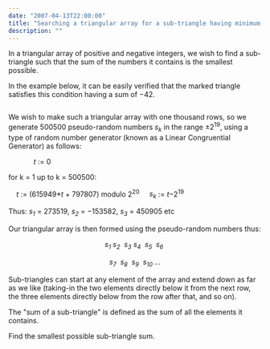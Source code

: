 ```yaml
---
date: "2007-04-13T22:00:00"
title: "Searching a triangular array for a sub-triangle having minimum-sum"
description: ""
---
```


<p>In a triangular array of positive and negative integers, we wish to find a sub-triangle such that the sum of the numbers it contains is the smallest possible.</p>
<p>In the example below, it can be easily verified that the marked triangle satisfies this condition having a sum of −42.</p>
<div style="text-align:center;">
<img alt="" class="dark_img" src="/images/p150.gif"/></div>
<p>We wish to make such a triangular array with one thousand rows, so we generate 500500 pseudo-random numbers <span style="font-style:italic;">s<sub>k</sub></span> in the range ±2<sup>19</sup>, using a type of random number generator (known as a Linear Congruential Generator) as follows:</p>
<p style="margin-left:50px;"><span style="font-style:italic;">t</span> := 0

for k = 1 up to k = 500500:

    <span style="font-style:italic;">t</span> := (615949*<span style="font-style:italic;">t</span> + 797807) modulo 2<sup>20</sup>
    <span style="font-style:italic;">s<sub>k</sub></span> := <span style="font-style:italic;">t</span>−2<sup>19</sup></p>
<p>Thus: <span style="font-style:italic;">s<sub>1</sub></span> = 273519, <span style="font-style:italic;">s<sub>2</sub></span> = −153582, <span style="font-style:italic;">s<sub>3</sub></span> = 450905 etc</p>
<p>Our triangular array is then formed using the pseudo-random numbers thus:</p>
<div style="text-align:center;font-style:italic;">
s<sub>1</sub>
s<sub>2</sub>  s<sub>3</sub>
s<sub>4</sub>  s<sub>5</sub>  s<sub>6</sub>  

s<sub>7</sub>  s<sub>8</sub>  s<sub>9</sub>  s<sub>10</sub>
...
</div>
<p>Sub-triangles can start at any element of the array and extend down as far as we like (taking-in the two elements directly below it from the next row, the three elements directly below from the row after that, and so on).

The "sum of a sub-triangle" is defined as the sum of all the elements it contains.

Find the smallest possible sub-triangle sum.</p>


